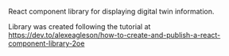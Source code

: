 React component library for displaying digital twin information.

Library was created following the tutorial at https://dev.to/alexeagleson/how-to-create-and-publish-a-react-component-library-2oe
